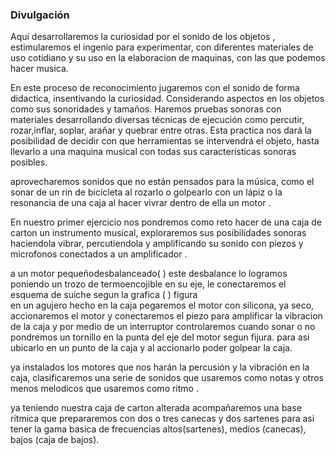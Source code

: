 ### Divulgación


Aquí desarrollaremos la curiosidad por el sonido de los objetos , estimularemos el ingenio para experimentar, con diferentes materiales de uso cotidiano y su uso en la elaboracion de  maquinas, con las que podemos hacer musica.


En este proceso de reconocimiento jugaremos con el sonido de forma didactica, insentivando  la curiosidad. Considerando aspectos en los objetos como sus sonoridades y tamaños. Haremos pruebas sonoras con materiales desarrollando diversas técnicas de ejecución como percutir, rozar,inflar, soplar, arañar y quebrar entre otras. Esta practica nos dará la posibilidad de decidir con que herramientas se intervendrá el objeto, hasta llevarlo a una maquina musical con todas sus características sonoras posibles.

 aprovecharemos sonidos que no están pensados para la música, como el sonar de un rin de bicicleta al rozarlo o golpearlo con un lápiz  o la resonancia de una caja al hacer vivrar dentro de ella  un motor .


En nuestro primer ejercicio nos pondremos como reto hacer de una caja de carton un instrumento musical, exploraremos sus posibilidades sonoras   haciendola vibrar,   percutiendola y amplificando su sonido con piezos y microfonos conectados a un amplificador .


a un  motor pequeñodesbalanceado(   ) este desbalance lo logramos poniendo un trozo de termoencojible en su eje, le conectaremos el esquema de suiche segun la grafica (  )  figura  
en un agujero hecho en la caja pegaremos el motor con silicona, ya seco, accionaremos el motor y conectaremos el piezo para amplificar la vibracion de la caja y por medio de un interruptor controlaremos cuando sonar o no
pondremos un tornillo en la punta del eje del motor segun fijura.
para asi ubicarlo en un punto de la caja y al accionarlo poder golpear la caja.

ya instalados los  motores que nos harán la percusión y la vibración en la caja, clasificaremos una serie de sonidos  que usaremos como  notas y otros menos melodicos que usaremos como ritmo . 

ya teniendo nuestra caja de carton alterada  acompañaremos una base ritmica que prepararemos con  dos o tres canecas y dos sartenes para asi tener la gama basica de frecuencias altos(sartenes), medios (canecas), bajos (caja de bajos).


 




























